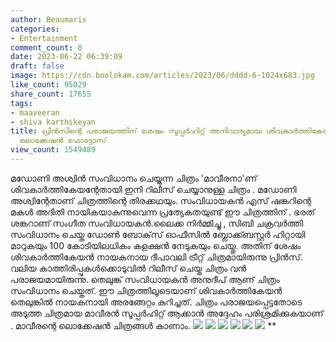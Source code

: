 ```yaml
---
author: Beaumaris
categories:
- Entertainment
comment_count: 0
date: 2023-06-22 06:39:09
draft: false
image: https://cdn.boolokam.com/articles/2023/06/dddd-6-1024x683.jpg
like_count: 95029
share_count: 17655
tags:
- maaveeran
- shiva karthikeyan
title: പ്രിൻസിന്റെ പരാജയത്തിന് ശേഷം സൂപ്പർഹിറ്റ് അനിവാര്യമായ ശിവകാർത്തികേയന്റെ 'മാവീരൻ'
  ലൊക്കേഷൻ ഫോട്ടോസ്
view_count: 1549489
---
```


മഡോണി അശ്വിൻ സംവിധാനം ചെയ്യുന്ന ചിത്രം 'മാവീരനാ'ണ് ശിവകാര്‍ത്തികേയന്റേതായി ഇനി റിലീസ് ചെയ്യാനുള്ള ചിത്രം . മഡോണി അശ്വിന്റേതാണ് ചിത്രത്തിന്റെ തിരക്കഥയും. സംവിധായകൻ എസ് ഷങ്കറിന്റെ മകള്‍ അദിതി നായികയാകുന്നുവെന്ന പ്രത്യേകതയുണ്ട് ഈ ചിത്രത്തിന് . ഭരത് ശങ്കറാണ് സംഗീത സംവിധായകൻ.ലൈക്ക നിർമ്മിച്ചു , സിബി ചക്രവർത്തി സംവിധാനം ചെയ്ത ഡോൺ ബോക്‌സ് ഓഫീസിൽ ബ്ലോക്ക്ബസ്റ്റർ ഹിറ്റായി മാറുകയും 100 കോടിയിലധികം കളക്ഷൻ നേടുകയും ചെയ്തു. അതിന് ശേഷം ശിവകാർത്തികേയൻ നായകനായ ദീപാവലി ട്രീറ്റ് ചിത്രമായിരുന്നു പ്രിൻസ്. വലിയ കാത്തിരിപ്പുകൾക്കൊടുവിൽ റിലീസ് ചെയ്ത ചിത്രം വൻ പരാജയമായിരുന്നു. തെലുങ്ക് സംവിധായകൻ അനുദീപ് ആണ് ചിത്രം സംവിധാനം ചെയ്തത്. ഈ ചിത്രത്തിലൂടെയാണ് ശിവകാർത്തികേയൻ തെലുങ്കിൽ നായകനായി അരങ്ങേറ്റം കുറിച്ചത്. ചിത്രം പരാജയപ്പെട്ടതോടെ അടുത്ത ചിത്രമായ മാവീരൻ സൂപ്പർഹിറ്റ് ആക്കാൻ അദ്ദേഹം പരിശ്രമിക്കുകയാണ് . മാവീരന്റെ ലൊക്കേഷൻ ചിത്രങ്ങൾ കാണാം. [](https://cdn.boolokam.com/articles/2023/06/cdr.jpg) [![](https://cdn.boolokam.com/articles/2023/06/dddd-6-1024x683.jpg)](https://cdn.boolokam.com/articles/2023/06/dddd-6.jpg) [![](https://cdn.boolokam.com/articles/2023/06/dqdddd-1-1024x576.jpg)](https://cdn.boolokam.com/articles/2023/06/dqdddd-1.jpg) [![](https://cdn.boolokam.com/articles/2023/06/dqdqdddd-3-1024x683.jpg)](https://cdn.boolokam.com/articles/2023/06/dqdqdddd-3.jpg) [![](https://cdn.boolokam.com/articles/2023/06/dqqqqd-1024x683.jpg)](https://cdn.boolokam.com/articles/2023/06/dqqqqd.jpg) [![](https://cdn.boolokam.com/articles/2023/06/dqqqqqq-3-1024x683.jpg)](https://cdn.boolokam.com/articles/2023/06/dqqqqqq-3.jpg) [![](https://cdn.boolokam.com/articles/2023/06/xq-997x1024.jpg)](https://cdn.boolokam.com/articles/2023/06/xq.jpg) **